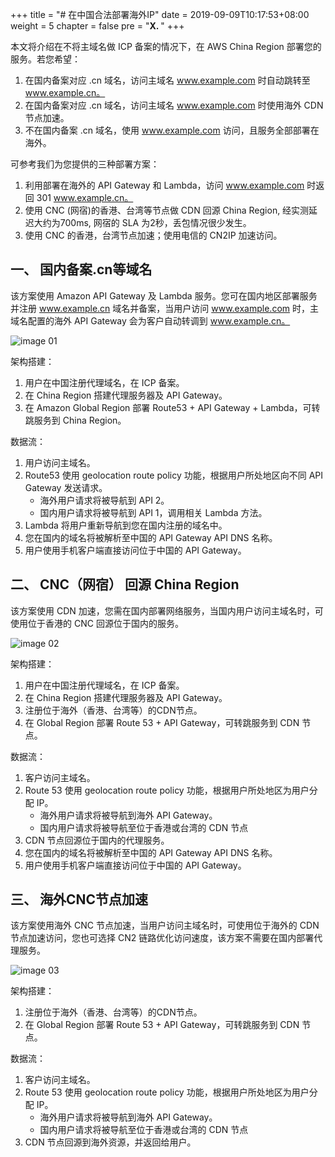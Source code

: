 +++
title = "# 在中国合法部署海外IP"
date = 2019-09-09T10:17:53+08:00
weight = 5
chapter = false
pre = "<b>X. </b>"
+++

本文将介绍在不将主域名做 ICP 备案的情况下，在 AWS China Region 部署您的服务。若您希望：

1. 在国内备案对应 .cn 域名，访问主域名 www.example.com 时自动跳转至 www.example.cn。
2. 在国内备案对应 .cn 域名，访问主域名 www.example.com 时使用海外 CDN 节点加速。
3. 不在国内备案 .cn 域名，使用 www.example.com 访问，且服务全部部署在海外。

可参考我们为您提供的三种部署方案：

1. 利用部署在海外的 API Gateway 和 Lambda，访问 www.example.com 时返回 301 www.example.cn。
2. 使用 CNC (网宿)的香港、台湾等节点做 CDN 回源 China Region, 经实测延迟大约为700ms, 网宿的 SLA 为2秒，丢包情况很少发生。
3. 使用 CNC 的香港，台湾节点加速；使用电信的 CN2IP 加速访问。

## 一、 国内备案.cn等域名

该方案使用 Amazon API Gateway 及 Lambda 服务。您可在国内地区部署服务并注册 www.example.cn 域名并备案，当用户访问 www.example.com 时，主域名配置的海外 API Gateway 会为客户自动转调到 www.example.cn。

![image 01](assets/ICP/01.png)

架构搭建：

1. 用户在中国注册代理域名，在 ICP 备案。
2. 在 China Region 搭建代理服务器及 API Gateway。
3. 在 Amazon Global Region 部署 Route53 + API Gateway + Lambda，可转跳服务到 China Region。

数据流：

1. 用户访问主域名。
2. Route53 使用 geolocation route policy 功能，根据用户所处地区向不同 API Gateway 发送请求。
    - 海外用户请求将被导航到 API 2。
    - 国内用户请求将被导航到 API 1，调用相关 Lambda 方法。
3. Lambda 将用户重新导航到您在国内注册的域名中。
4. 您在国内的域名将被解析至中国的 API Gateway API DNS 名称。
5. 用户使用手机客户端直接访问位于中国的 API Gateway。

## 二、 CNC（网宿） 回源 China Region

该方案使用 CDN 加速，您需在国内部署网络服务，当国内用户访问主域名时，可使用位于香港的 CNC 回源位于国内的服务。

![image 02](assets/ICP/02.png)

架构搭建：

1. 用户在中国注册代理域名，在 ICP 备案。
2. 在 China Region 搭建代理服务器及 API Gateway。
3. 注册位于海外（香港、台湾等）的CDN节点。
4. 在 Global Region 部署 Route 53 + API Gateway，可转跳服务到 CDN 节点。

数据流：

1. 客户访问主域名。
2. Route 53 使用 geolocation route policy 功能，根据用户所处地区为用户分配 IP。
    - 海外用户请求将被导航到海外 API Gateway。
    - 国内用户请求将被导航至位于香港或台湾的 CDN 节点
3. CDN 节点回源位于国内的代理服务。
4. 您在国内的域名将被解析至中国的 API Gateway API DNS 名称。
5. 用户使用手机客户端直接访问位于中国的 API Gateway。

## 三、 海外CNC节点加速

该方案使用海外 CNC 节点加速，当用户访问主域名时，可使用位于海外的 CDN 节点加速访问，您也可选择 CN2 链路优化访问速度，该方案不需要在国内部署代理服务。

![image 03](assets/ICP/03.png)

架构搭建：

1. 注册位于海外（香港、台湾等）的CDN节点。
2. 在 Global Region 部署 Route 53 + API Gateway，可转跳服务到 CDN 节点。

数据流：

1. 客户访问主域名。
2. Route 53 使用 geolocation route policy 功能，根据用户所处地区为用户分配 IP。
    - 海外用户请求将被导航到海外 API Gateway。
    - 国内用户请求将被导航至位于香港或台湾的 CDN 节点
3. CDN 节点回源到海外资源，并返回给用户。



